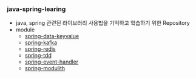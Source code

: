 ### java-spring-learing
- java, spring 관련된 라이브러리 사용법을 기억하고 학습하기 위한 Repository
- module
  - [spring-data-keyvalue](./spring-data-keyvalue)
  - [spring-kafka](./spring-kafka)
  - [spring-redis](./spring-redis)
  - [spring-tdd](./spring-tdd)
  - [spring-event-handler](./spring-event-handler)
  - [spring-modulith](./spring-modulith)
